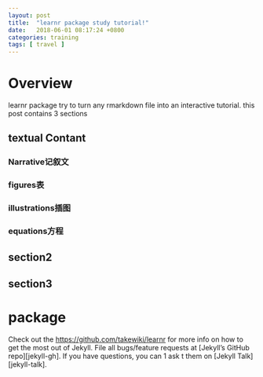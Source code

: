 ```yaml
---
layout: post
title:  "learnr package study tutorial!"
date:   2018-06-01 08:17:24 +0800
categories: training
tags: [ travel ]
---
```

# Overview
learnr package try to turn any rmarkdown file into an interactive tutorial.
this post contains 3 sections

## textual Contant

### Narrative记叙文

### figures表

### illustrations插图

### equations方程

## section2

## section3

# package

Check out the https://github.com/takewiki/learnr for more info on how to get the most out of Jekyll. File all bugs/feature requests at [Jekyll’s GitHub repo][jekyll-gh]. If you have questions, you can  1 ask t them on [Jekyll Talk][jekyll-talk].

